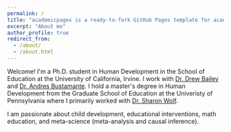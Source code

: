 ```yaml
---
permalink: /
title: "academicpages is a ready-to-fork GitHub Pages template for academic personal websites"
excerpt: "About me"
author_profile: true
redirect_from: 
  - /about/
  - /about.html
---
```


Welcome! I'm a Ph.D. student in Human Development in the School of Education at the University of California, Irvine. I work with [Dr. Drew Bailey](https://sites.uci.edu/dhbailey/) and [Dr. Andres Bustamante](https://www.faculty.uci.edu/profile/?facultyId=6446). 
I hold a master's degree in Human Development from the Graduate School of Education at the Univeristy of Pennsylvania where I primarily worked with [Dr. Sharon Wolf](https://www.gse.upenn.edu/academics/faculty-directory/wolf). 

I am passionate about child development, educational interventions, math education, and meta-science (meta-analysis and causal inference).
